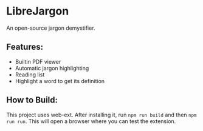 # LibreJargon
An open-source jargon demystifier.

## Features:
- Builtin PDF viewer
- Automatic jargon highlighting
- Reading list
- Highlight a word to get its definition

## How to Build:
This project uses web-ext. After installing it, run `npm run build` and then `npm run run`. This will open a browser where you can test the extension.